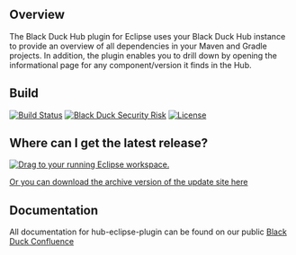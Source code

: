 ## Overview ##
The Black Duck Hub plugin for Eclipse uses your Black Duck Hub instance to provide an overview of all dependencies in your Maven and Gradle projects. In addition, the plugin enables you to drill down by opening the informational page for any component/version it finds in the Hub.

## Build ##

[![Build Status](https://travis-ci.org/blackducksoftware/hub-eclipse-plugin.svg?branch=master)](https://travis-ci.org/blackducksoftware/hub-eclipse-plugin) [![Black Duck Security Risk](https://copilot.blackducksoftware.com/github/groups/blackducksoftware/locations/hub-eclipse-plugin/public/results/branches/master/badge-risk.svg)](https://copilot.blackducksoftware.com/github/groups/blackducksoftware/locations/hub-eclipse-plugin/public/results/branches/master)
[![License](https://img.shields.io/badge/License-Apache%202.0-blue.svg)](https://opensource.org/licenses/Apache-2.0)


## Where can I get the latest release? ##
<a href="http://marketplace.eclipse.org/marketplace-client-intro?mpc_install=3300019" class="drag" title="Drag to your running Eclipse workspace."><img class="img-responsive" src="https://marketplace.eclipse.org/sites/all/themes/solstice/public/images/marketplace/btn-install.png" alt="Drag to your running Eclipse workspace." /></a>
<p><a href="https://github.com/blackducksoftware/hub-eclipse-plugin/raw/gh-pages/hub-eclipse-plugin-update-site-1.0.1.zip">Or you can download the archive version of the update site here</a></p>

## Documentation ##
All documentation for hub-eclipse-plugin can be found on our public [Black Duck Confluence](https://blackducksoftware.atlassian.net/wiki/display/INTDOCS/)
